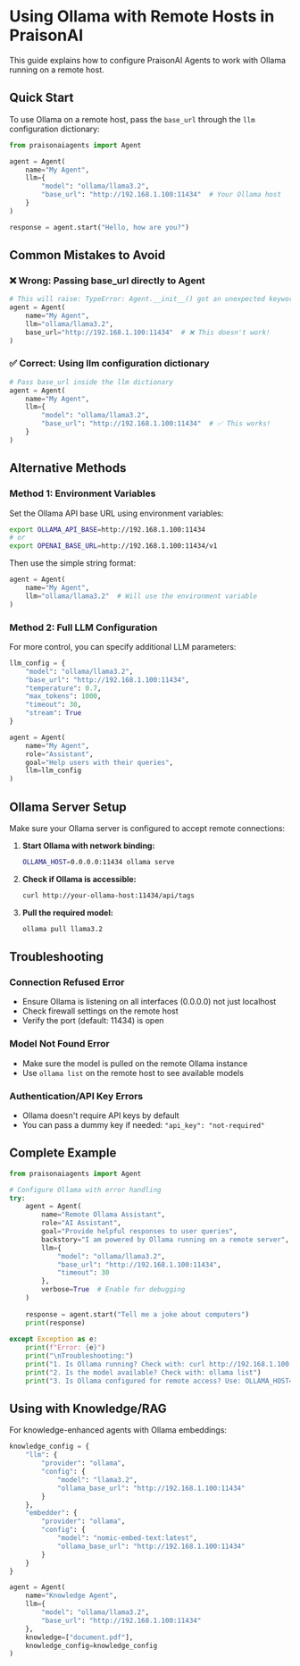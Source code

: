 # Using Ollama with Remote Hosts in PraisonAI

This guide explains how to configure PraisonAI Agents to work with Ollama running on a remote host.

## Quick Start

To use Ollama on a remote host, pass the `base_url` through the `llm` configuration dictionary:

```python
from praisonaiagents import Agent

agent = Agent(
    name="My Agent",
    llm={
        "model": "ollama/llama3.2",
        "base_url": "http://192.168.1.100:11434"  # Your Ollama host
    }
)

response = agent.start("Hello, how are you?")
```

## Common Mistakes to Avoid

### ❌ Wrong: Passing base_url directly to Agent
```python
# This will raise: TypeError: Agent.__init__() got an unexpected keyword argument 'base_url'
agent = Agent(
    name="My Agent",
    llm="ollama/llama3.2",
    base_url="http://192.168.1.100:11434"  # ❌ This doesn't work!
)
```

### ✅ Correct: Using llm configuration dictionary
```python
# Pass base_url inside the llm dictionary
agent = Agent(
    name="My Agent",
    llm={
        "model": "ollama/llama3.2",
        "base_url": "http://192.168.1.100:11434"  # ✅ This works!
    }
)
```

## Alternative Methods

### Method 1: Environment Variables

Set the Ollama API base URL using environment variables:

```bash
export OLLAMA_API_BASE=http://192.168.1.100:11434
# or
export OPENAI_BASE_URL=http://192.168.1.100:11434/v1
```

Then use the simple string format:
```python
agent = Agent(
    name="My Agent",
    llm="ollama/llama3.2"  # Will use the environment variable
)
```

### Method 2: Full LLM Configuration

For more control, you can specify additional LLM parameters:

```python
llm_config = {
    "model": "ollama/llama3.2",
    "base_url": "http://192.168.1.100:11434",
    "temperature": 0.7,
    "max_tokens": 1000,
    "timeout": 30,
    "stream": True
}

agent = Agent(
    name="My Agent",
    role="Assistant",
    goal="Help users with their queries",
    llm=llm_config
)
```

## Ollama Server Setup

Make sure your Ollama server is configured to accept remote connections:

1. **Start Ollama with network binding:**
   ```bash
   OLLAMA_HOST=0.0.0.0:11434 ollama serve
   ```

2. **Check if Ollama is accessible:**
   ```bash
   curl http://your-ollama-host:11434/api/tags
   ```

3. **Pull the required model:**
   ```bash
   ollama pull llama3.2
   ```

## Troubleshooting

### Connection Refused Error
- Ensure Ollama is listening on all interfaces (0.0.0.0) not just localhost
- Check firewall settings on the remote host
- Verify the port (default: 11434) is open

### Model Not Found Error
- Make sure the model is pulled on the remote Ollama instance
- Use `ollama list` on the remote host to see available models

### Authentication/API Key Errors
- Ollama doesn't require API keys by default
- You can pass a dummy key if needed: `"api_key": "not-required"`

## Complete Example

```python
from praisonaiagents import Agent

# Configure Ollama with error handling
try:
    agent = Agent(
        name="Remote Ollama Assistant",
        role="AI Assistant",
        goal="Provide helpful responses to user queries",
        backstory="I am powered by Ollama running on a remote server",
        llm={
            "model": "ollama/llama3.2",
            "base_url": "http://192.168.1.100:11434",
            "timeout": 30
        },
        verbose=True  # Enable for debugging
    )
    
    response = agent.start("Tell me a joke about computers")
    print(response)
    
except Exception as e:
    print(f"Error: {e}")
    print("\nTroubleshooting:")
    print("1. Is Ollama running? Check with: curl http://192.168.1.100:11434/api/tags")
    print("2. Is the model available? Check with: ollama list")
    print("3. Is Ollama configured for remote access? Use: OLLAMA_HOST=0.0.0.0:11434")
```

## Using with Knowledge/RAG

For knowledge-enhanced agents with Ollama embeddings:

```python
knowledge_config = {
    "llm": {
        "provider": "ollama",
        "config": {
            "model": "llama3.2",
            "ollama_base_url": "http://192.168.1.100:11434"
        }
    },
    "embedder": {
        "provider": "ollama",
        "config": {
            "model": "nomic-embed-text:latest",
            "ollama_base_url": "http://192.168.1.100:11434"
        }
    }
}

agent = Agent(
    name="Knowledge Agent",
    llm={
        "model": "ollama/llama3.2",
        "base_url": "http://192.168.1.100:11434"
    },
    knowledge=["document.pdf"],
    knowledge_config=knowledge_config
)
```